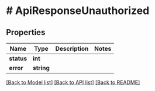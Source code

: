# # ApiResponseUnauthorized

## Properties

Name | Type | Description | Notes
------------ | ------------- | ------------- | -------------
**status** | **int** |  |
**error** | **string** |  |

[[Back to Model list]](../../README.md#models) [[Back to API list]](../../README.md#endpoints) [[Back to README]](../../README.md)
